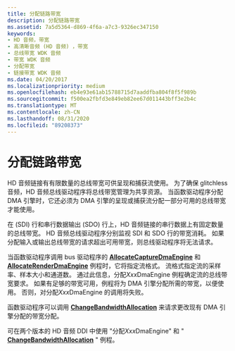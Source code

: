 ```yaml
---
title: 分配链路带宽
description: 分配链路带宽
ms.assetid: 7a5d5364-d869-4f6a-a7c3-9326ec347150
keywords:
- HD 音频，带宽
- 高清晰音频 (HD 音频) ，带宽
- 总线带宽 WDK 音频
- 带宽 WDK 音频
- 分配带宽
- 链接带宽 WDK 音频
ms.date: 04/20/2017
ms.localizationpriority: medium
ms.openlocfilehash: eb4e93e61ab15788715d7aaddfba804f8f5f989b
ms.sourcegitcommit: f500ea2fbfd3e849eb82ee67d011443bff3e2b4c
ms.translationtype: MT
ms.contentlocale: zh-CN
ms.lasthandoff: 08/31/2020
ms.locfileid: "89208373"
---
```

# <a name="allocating-link-bandwidth"></a>分配链路带宽


HD 音频链接有有限数量的总线带宽可供呈现和捕获流使用。 为了确保 glitchless 音频，HD 音频总线驱动程序将总线带宽管理为共享资源。 当函数驱动程序分配 DMA 引擎时，它还必须为 DMA 引擎的呈现或捕获流分配一部分可用的总线带宽才能使用。

在 (SDI) 行和串行数据输出 (SDO) 行上，HD 音频链接的串行数据上有固定数量的总线带宽。 HD 音频总线驱动程序分别监视 SDI 和 SDO 行的带宽消耗。 如果分配输入或输出总线带宽的请求超出可用带宽，则总线驱动程序将无法请求。

当函数驱动程序调用 bus 驱动程序的 [**AllocateCaptureDmaEngine**](/windows-hardware/drivers/ddi/hdaudio/nc-hdaudio-pallocate_capture_dma_engine) 和 [**AllocateRenderDmaEngine**](/windows-hardware/drivers/ddi/hdaudio/nc-hdaudio-pallocate_render_dma_engine) 例程时，它将指定流格式。 流格式指定流的采样率、样本大小和通道数。 通过此信息，分配*Xxx*DmaEngine 例程确定流的总线带宽要求。 如果有足够的带宽可用，例程将为 DMA 引擎分配所需的带宽，以便使用。 否则，对分配*Xxx*DmaEngine 的调用将失败。

函数驱动程序可以调用 [**ChangeBandwidthAllocation**](/windows-hardware/drivers/ddi/hdaudio/nc-hdaudio-pchange_bandwidth_allocation) 来请求更改现有 DMA 引擎分配的带宽分配。

可在两个版本的 HD 音频 DDI 中使用 "分配*Xxx*DmaEngine" 和 " [**ChangeBandwidthAllocation**](/windows-hardware/drivers/ddi/hdaudio/nc-hdaudio-pchange_bandwidth_allocation) " 例程。

 

